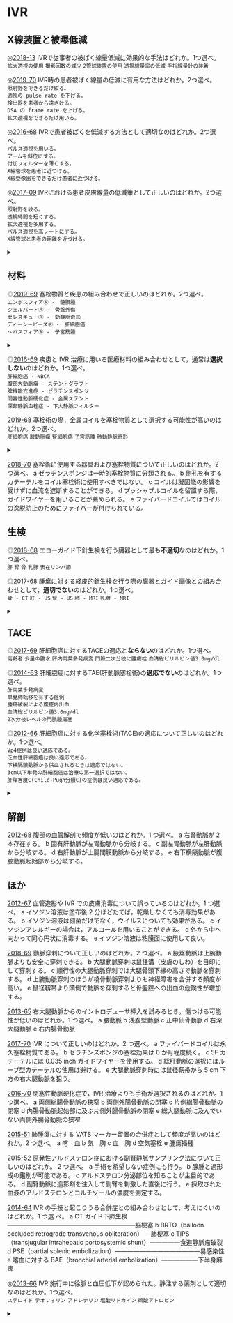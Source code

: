 # IVR
## X線装置と被曝低減

◎[2018-13](http://www.radiology.jp/content/files/20180926_2.pdf#page=6)
IVRで従事者の被ばく線量低減に効果的な手法はどれか。1つ選べ。  
`拡大透視の使用` `撮影回数の減少` `2管球装置の使用` `透視線量率の低減` `手指線量計の装着`  

◎[2019-70](http://www.radiology.jp/content/files/20190904_02.pdf#page=25)
IVR時の患者被ばく線量の低減に有用な方法はどれか。2つ選べ。  
`照射野をできるだけ絞る。`  
`透視の pulse rate を下げる。`  
`検出器を患者から遠ざける。`  
`DSA の frame rate を上げる。`  
`拡大透視をできるだけ用いる。`  

◎[2016-68](http://www.radiology.jp/content/files/20160825.pdf#page=25)
IVRで患者被ばくを低減する方法として適切なのはどれか。2つ選べ。  
`パルス透視を用いる。`  
`アームを斜位にする。`  
`付加フィルターを薄くする。`  
`X線管球を患者に近づける。`  
`X線受像器をできるだけ患者に近づける。`  

◎[2017-09](http://www.radiology.jp/content/files/20170904_2.pdf#page=5)
IVRにおける患者皮膚線量の低減策として正しいのはどれか。2つ選べ。  
`照射野を絞る。`  
`透視時間を短くする。`  
`拡大透視を多用する。`  
`パルス透視を高レートにする。`  
`X線管球と患者の距離を近づける。`  


<details>
<summary></summary>

【X線装置と被曝低減 (IVRマニュアル§84)】

- タイプ
    - under-tubeタイプ: 線源が寝台の下, 検出器が寝台の上にあるタイプ.
    - over-tubeタイプ: 線源が寝台の上, 検出器が寝台の下にあるタイプ.
    - 兼用タイプ: Cアームの上下を入れ替えられるタイプ.
- X線装置の検出器
    - FPD(フラットパネルディテクター): X線装置の主流.
    - I.I.(イメージインテンシファイア): より低価格. ただし画質は劣り, 視野辺縁での歪みが生じる. また経年劣化による交換が必要.
- 画質とX線量
    - 透視のパルスレートを減らすとX線量は減る. ただし比例するとは限らない(メーカー側でパルスレートを落とすと1パルスの線量が上がる設定になっていることがある).
- 患者線量の減らし方
    - 検出器を患者に近づける. また, 検出器の拡大使用は避ける.
    - 線源を患者から遠ざける.
    - 照射野を絞る.
    - 手技が長引く場合は, 患者やビーム入射位置を変え, 特定部位の皮膚線量が高くなりすぎないようにする.
    - 推定される最大皮膚線量が**3Gy**以上の場合は線量と部位を記録し, 10-14日後に皮膚への影響を確認するため診察を行う.
- 術者線量とその減らし方
    - 術者被曝のほとんどは患者からの散乱線.
        - 特に前方散乱(=検出器側への散乱)よりも後方散乱(=線源側への散乱)のほうが多い.
    - まず患者線量を減らす.
    - 直接線を浴びない(=照射野に手指などを入れない).
    - 散乱線から距離をとる(=照射野からなるべく距離をとって手技を行う).
    - 強斜位や側方からの透視の場合は, なるべく検出器側に立つ.
    - 防護用具を使用する.
        - 防護衣には0.25-0.35mm鉛当量のものを用いる.
            - 二次線透過率: 0.25mm鉛当量の場合は3.9%(75kV), 6.6%(100kV)
            - 二次線透過率: 0.35mm鉛当量の場合は2.1%(75kV), 5%(100kV)

**こたえ**
- 2018-13: `透視線量率の低減`
- 2019-70: `照射野をできるだけ絞る。`, `透視の pulse rate を下げる。`
- 2016-68: `パルス透視を用いる。`, `X線受像器をできるだけ患者に近づける。`
- 2017-09: `照射野を絞る。`, `透視時間を短くする。`
</details>


## 材料
◎[2019-69](http://www.radiology.jp/content/files/20190904_02.pdf#page=25)
塞栓物質と疾患の組み合わせで正しいのはどれか。2つ選べ。  
`エンボスフィアⓇ -　髄膜腫`  
`ジェルパートⓇ -　骨盤外傷`  
`セレスキューⓇ -　動静脈奇形`  
`ディーシービーズⓇ -　肝細胞癌`  
`ヘパスフィアⓇ -　子宮筋腫`  


<details>
<summary></summary>

【塞栓物質の種類と適応 (塞栓物質を使いこなす-適応と塞栓術の実際-より)】

- ゼラチンスポンジ
    - 一時的塞栓物質. 数週間で吸収される.
    - 種類: スポンゼル®︎, ゼルフォーム®︎, ジェルパート®︎, セレスキュー®︎の4種類ある.
    - 適応: ジェルパートはHCCに対するTACE, それ以外は止血.
- ビーズ
    - 永久塞栓物質.
    - 種類: エンボスフィア®︎, ヘパスフィア®︎, ディーシービーズ®︎の3種類ある.
    - 適応: ディーシービーズはHCCに対するTACE, それ以外は多血性腫瘍とAVM. ただしヘパスフィアは子宮筋腫には使用できない.
- NBCA
    - 永久塞栓物質.
    - 液体接着剤で, イオン性の物質と接触すると重合する.
- コイル
    - 永久塞栓物質.
    - 適応疾患は多岐にわたる.
- その他の塞栓物質
    - リピオドール: 塞栓効果は一時的 (1ヶ月ほど).
    - EO: 血管内皮を傷害することにより血栓化を惹起する硬化剤. BRTOに用いる.
    - エタノール: 血管を永続的に塞栓できる.
    - ポリカドノール: クリーミーなフォームとして血管内に注入し, 血管内皮を傷害することにより血栓化を行う硬化剤. 下肢静脈瘤に用いる.

**こたえ**
- 2019-69: `エンボスフィアⓇ -　髄膜腫`, `ディーシービーズⓇ -　肝細胞癌`
</details>

◎[2016-69](http://www.radiology.jp/content/files/20160825.pdf#page=25)
疾患と IVR 治療に用いる医療材料の組み合わせとして，通常は**選択しない**のはどれか。1つ選べ。  
`肝細胞癌 - NBCA`  
`腹部大動脈瘤 - ステントグラフト`  
`脾機能亢進症 - ゼラチンスポンジ`  
`閉塞性動脈硬化症 - 金属ステント`  
`深部静脈血栓症 - 下大静脈フィルター`  

[2019-68](http://www.radiology.jp/content/files/20190904_02.pdf#page=24)
塞栓術の際，金属コイルを塞栓物質として選択する可能性が高いのはどれか。2つ選べ。  
`肝細胞癌` `脾動脈瘤` `腎細胞癌` `子宮筋腫` `肺動静脈奇形`  

<details>
<summary></summary>

【目的に応じた塞栓物質の選択 (塞栓物質を使いこなす-適応と塞栓術の実際-より)】

- 標的部位への供血の停止を目的とする場合
    - 他血管との交通がない場合
        - 具体例: 腫瘍に対する塞栓術, 末梢の血管破綻による出血に対する止血
        - 機序: 標的血管さえ塞栓してしまえばよい (塞栓部位より下流への供血は完全に遮断される).
        - 材料: ゼラチンスポンジ, ビーズ
    - 他血管との交通がある場合
        - 機序: すべての供血路を遮断するか, 標的部位全体の血管床を廃絶させる必要がある.
        - 材料: HCCに対するTACEにはリピオドール, AVMに対する塞栓にはエタノールなどを用いる.
- 血行動態の変化を目的とする場合
    - 機序: 血管の一定区間だけを塞栓するが, 末梢は塞栓しない (=組織を乏血状態にしたいわけではない).
    - 材料: 動脈瘤に対するコイルやプラグなど.
    
**こたえ**
- 2016-69: `肝細胞癌 - NBCA`
</details>

[2018-70](http://www.radiology.jp/content/files/20180926_2.pdf#page=26)
塞栓術に使用する器具および塞栓物質について正しいのはどれか。2 つ選べ。
a	 ゼラチンスポンジは一時的塞栓物質に分類される。
b	 側孔を有するカテーテルをコイル塞栓術に使用すべきではない。
c	 コイルは凝固能の影響を受けずに血流を遮断することができる。
d	 プッシャブルコイルを留置する際，ガイドワイヤーを用いることが薦められる。
e   ファイバードコイルではコイルの逸脱防止のためにファイバーが付けられている。




## 生検
◎[2018-68](http://www.radiology.jp/content/files/20180926_2.pdf#page=25)
エコーガイド下針生検を行う臓器として最も**不適切**なのはどれか。1つ選べ。  
`肝` `腎` `骨` `乳腺` `表在リンパ節`  

◎[2017-68](http://www.radiology.jp/content/files/20170904_2.pdf#page=24)
腫瘍に対する経皮的針生検を行う際の臓器とガイド画像との組み合わせとして，**適切でない**のはどれか。1つ選べ。  
`骨 - CT` `肝 - US` `腎 - US` `肺 - MRI` `乳腺 - MRI`  

<details>
<summary></summary>
 
- 2018-68: `骨` 
- 2017-68: `肺 - MRI`
</details>


## TACE
◎[2017-69](http://www.radiology.jp/content/files/20170904_2.pdf#page=25)
肝細胞癌に対するTACEの適応と**ならない**のはどれか。1つ選べ。  
`高齢者` `少量の腹水` `肝内両葉多発病変` `門脈二次分枝に腫瘍栓` `血清総ビリルビン値3.0mg/dl`  

◎[2014-63](http://www.radiology.jp/content/files/1377.pdf#page=22)
肝細胞癌に対するTAE(肝動脈塞栓術)の**適応でない**のはどれか。1つ選べ。  
`肝両葉多発病変`  
`単発肺転移を有する症例`  
`腫瘍破裂による腹腔内出血`  
`血清総ビリルビン値3.0mg/dl`  
`2次分枝レベルの門脈腫瘍塞`  

◎[2012-66](http://www.radiology.jp/content/files/2012_1s_exsam.pdf#page=22)
肝細胞癌に対する化学塞栓術(TACE)の適応について正しいのはどれか。1つ選べ。  
`Vp4症例は良い適応である。`  
`乏血性肝細胞癌は良い適応である。`  
`下横隔膜動脈から供血されるときは適応ではない。`  
`3cm以下単発の肝細胞癌は治療の第一選択ではない。`  
`肝障害度C(Child-Pugh分類C)の症例は良い適応である。`  


<details>
<summary></summary>

【TACEの適応 (レジセミ7)】

- Child-Pugh分類
    - 肝性脳症: なし=1, 軽度=2, 高度=3
    - 腹水: なし=1, 1-3L=2, 3L超=3
    - T-Bil: 2.0未満=1, 2.0-3.0=2, 3.0超=3
    - アルブミン: 3.5超=1, 2.8-3.5=2, 2.8未満=3
    - PT%: 70超=1, 40-70=2, 40未満=3
    - 合計7点未満がA, 合計7点以上10点未満がB, 10点以上がC.

- TACEの適応
    - TACEの適応となる例:
        - Child-Pugh分類がAまたはBかつ, 多発例
        - Child-Pugh分類がAまたはBかつ, 病巣が数個だが3cmを超えている (=RFAの適応とならない)
    - TACEの適応とならない例:
        - T-Bil 3.0mg/dL以上
        - Child-Pugh分類がC
        - 乏血性HCC
        - 門脈主幹部に腫瘍栓がある(Vp4)

**こたえ**
- 2017-69: `血清総ビリルビン値3.0mg/dl`
- 2014-63: `血清総ビリルビン値3.0mg/dl`
- 2012-66: `3cm以下単発の肝細胞癌は治療の第一選択ではない。`
</details>


## 解剖
[2012-68](http://www.radiology.jp/content/files/2012_1s_exsam.pdf#page=23)
腹部の血管解剖で頻度が低いのはどれか。1 つ選べ。
a 右腎動脈が 2 本存在する。
b 固有肝動脈が左胃動脈から分岐する。
c 副左胃動脈が左肝動脈から分岐する。
d 右肝動脈が上腸間膜動脈から分岐する。
e 右下横隔動脈が腹腔動脈起始部から分岐する。


## ほか
[2012-67](http://www.radiology.jp/content/files/2012_1s_exsam.pdf#page=23)
血管造影や IVR での皮膚消毒について誤っているのはどれか。1 つ選べ。
a イソジン溶液は塗布後 2 分ほどたてば，乾燥しなくても消毒効果がある。
b イソジン溶液は細菌だけでなく，ウイルスについても効果がある。
c イソジンアレルギーの場合は，アルコールを用いることができる。
d 外から中へ向かって同心円状に消毒する。
e イソジン溶液は粘膜面に使用して良い。

[2018-69](http://www.radiology.jp/content/files/20180926_2.pdf#page=25)
動脈穿刺について正しいのはどれか。2 つ選べ。
a	 腋窩動脈は上腕動脈よりも安全に穿刺できる。
b	 大腿動脈穿刺は鼠径溝（皮膚のしわ）を目印にして穿刺する。
c	 順行性の大腿動脈穿刺では大腿骨頭下縁の高さで動脈を穿刺する。
d	 上腕動脈穿刺のほうが橈骨動脈穿刺よりも神経障害を合併する頻度が高い。
e	 鼠径靱帯より頭側で動脈を穿刺すると骨盤腔への出血の危険性が増加する。

[2013-65](http://www.radiology.jp/content/files/2013_2s_exsam.pdf#page=22)
右大腿動脈からのイントロデューサ挿入を試みるとき，傷つける可能性が低いのはどれか。1 つ選べ。
a 腰動脈
b 浅腹壁動脈
c 正中仙骨動脈
d 右深大腿動脈
e 右内腸骨動脈

[2017-70](http://www.radiology.jp/content/files/20170904_2.pdf#page=25)
 IVR について正しいのはどれか。2 つ選べ。
a	 ファイバードコイルは永久塞栓物質である。
b	 ゼラチンスポンジの塞栓効果は 6 か月程度続く。
c	 5F カテーテルには 0.035 inch ガイドワイヤーを使用する。
d	 総肝動脈の選択にはループ型カテーテルの使用は避ける。
e	 大腿動脈穿刺時には鼠径靭帯から 5 cm 下方の右大腿動脈を狙う。

[2016-70](http://www.radiology.jp/content/files/20160825.pdf#page=26)
閉塞性動脈硬化症で，IVR 治療よりも手術が選択されるのはどれか。1 つ選べ。
a	 両側総腸骨動脈の狭窄
b	 両側外腸骨動脈の閉塞
c	 片側総腸骨動脈の閉塞
d	 内腸骨動脈起始部に及ぶ片側外腸骨動脈の閉塞
e	 総大腿動脈に及んでいない両側外腸骨動脈の狭窄

[2015-51](http://www.radiology.jp/content/files/20150821.pdf#page=18)
肺腫瘍に対する VATS マーカー留置の合併症として頻度が高いのはどれか。2 つ選べ。
a	 喀　血
b	 気　胸
c	 血　胸
d	 空気塞栓
e	 腫瘍播種

[2015-52](http://www.radiology.jp/content/files/20150821.pdf#page=18)
原発性アルドステロン症における副腎静脈サンプリング法について正しいのはどれか。
2 つ選べ。
a	 手術を希望しない症例にも行う。
b	 腺腫と過形成の鑑別が可能である。
c	 アルドステロン分泌部位を知ることが主目的である。
d	 副腎動脈に造影剤を注入して副腎を刺激した直後に行う。
e	 採取された血液のアルドステロンとコルチゾールの濃度を測定する。

[2014-64](http://www.radiology.jp/content/files/1377.pdf#page=22)
 IVR の手技と起こりうる合併症との組み合わせとして，考えにくいのはどれか。1 つ選
べ。
a CT ガイド下肺生検―――――――――――――――――――――脳梗塞
b BRTO（balloon occluded retrograde transvenous obliteration） ―肺梗塞
c TIPS（transjugular intrahepatic portosystemic shunt）―――――食道静脈瘤破裂
d PSE（partial splenic embolization）――――――――――――――易感染性
e 喀血に対する BAE（bronchial arterial embolization）――――――下半身麻痺

◎[2013-66](http://www.radiology.jp/content/files/2013_2s_exsam.pdf#page=22)
IVR 施行中に徐脈と血圧低下が認められた。静注する薬剤として適切なのはどれか。1つ選べ。  
`ステロイド` `テオフィリン` `アドレナリン` `塩酸リドカイン` `硫酸アトロピン`  

<details>
<summary></summary>
 
- 2013-66: `硫酸アトロピン` 
</details>




